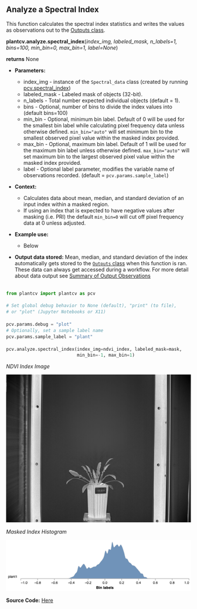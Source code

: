 ## Analyze a Spectral Index

This function calculates the spectral index statistics and writes the values as observations out to the 
[Outputs class](outputs.md).

**plantcv.analyze.spectral_index**(*index_img, labeled_mask, n_labels=1, bins=100, min_bin=0, max_bin=1, label=None*)

**returns** None

- **Parameters:**
    - index_img     - instance of the `Spectral_data` class (created by running [pcv.spectral_index](spectral_index.md))
    - labeled_mask  - Labeled mask of objects (32-bit).
    - n_labels      - Total number expected individual objects (default = 1).
    - bins          - Optional, number of bins to divide the index values into (default bins=100) 
    - min_bin       - Optional, minimum bin label. Default of 0 will be used for the smallest bin label while calculating pixel frequency data unless otherwise defined. 
                      `min_bin="auto"` will set minimum bin to the smallest observed pixel value within the masked index provided.
    - max_bin       - Optional, maximum bin label. Default of 1 will be used for the maximum bin label unless otherwise defined. `max_bin="auto"` will set maximum bin to the largest observed pixel value within the masked index provided.
    - label         - Optional label parameter, modifies the variable name of observations recorded. (default = `pcv.params.sample_label`)

- **Context:**
    - Calculates data about mean, median, and standard deviation of an input index within a masked region. 
    - If using an index that is expected to have negative values after masking (i.e. PRI) the default `min_bin=0` will cut off pixel frequency data at 0 unless adjusted. 
- **Example use:**
    - Below
- **Output data stored:** Mean, median, and standard deviation of the index automatically gets stored to the 
    [`Outputs` class](outputs.md) when this function is ran. 
    These data can always get accessed during a workflow. For more detail about data output see [Summary of Output Observations](output_measurements.md#summary-of-output-observations)


```python

from plantcv import plantcv as pcv

# Set global debug behavior to None (default), "print" (to file), 
# or "plot" (Jupyter Notebooks or X11)

pcv.params.debug = "plot"
# Optionally, set a sample label name
pcv.params.sample_label = "plant"

pcv.analyze.spectral_index(index_img=ndvi_index, labeled_mask=mask,
                           min_bin=-1, max_bin=1)

```

*NDVI Index Image* 

![Screenshot](img/documentation_images/analyze_spectral_index/ndvi.jpg)


*Masked Index Histogram*

![Screenshot](img/documentation_images/analyze_spectral_index/ndvi_hist.png)

**Source Code:** [Here](https://github.com/danforthcenter/plantcv/blob/main/plantcv/plantcv/analyze/spectral_index.py)
